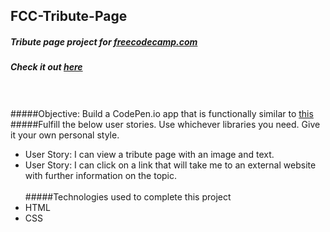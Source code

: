 ## FCC-Tribute-Page
##### Tribute page project for [freecodecamp.com](https://www.freecodecamp.com/challenges/build-a-tribute-page)
##### Check it out [here](http://htmlpreview.github.io/?https://github.com/moT01/FCC-Tribute-Page/blob/master/index.html)
<br/><br/>
#####Objective: Build a CodePen.io app that is functionally similar to [this](https://codepen.io/FreeCodeCamp/full/NNvBQW/)
#####Fulfill the below user stories. Use whichever libraries you need. Give it your own personal style.
- User Story: I can view a tribute page with an image and text.
- User Story: I can click on a link that will take me to an external website with further information on the topic.
<br/><br/>
#####Technologies used to complete this project
- HTML
- CSS
